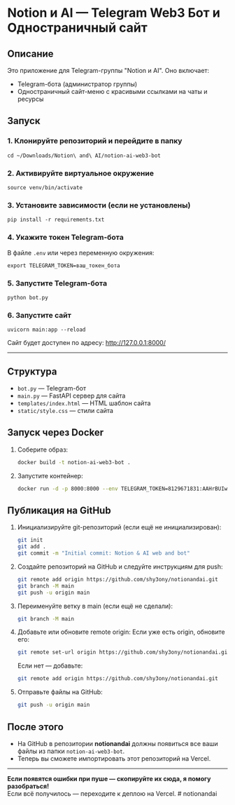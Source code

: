 # Notion и AI — Telegram Web3 Бот и Одностраничный сайт

## Описание

Это приложение для Telegram-группы "Notion и AI". Оно включает:
- Telegram-бота (администратор группы)
- Одностраничный сайт-меню с красивыми ссылками на чаты и ресурсы

## Запуск

### 1. Клонируйте репозиторий и перейдите в папку
```
cd ~/Downloads/Notion\ and\ AI/notion-ai-web3-bot
```

### 2. Активируйте виртуальное окружение
```
source venv/bin/activate
```

### 3. Установите зависимости (если не установлены)
```
pip install -r requirements.txt
```

### 4. Укажите токен Telegram-бота
В файле `.env` или через переменную окружения:
```
export TELEGRAM_TOKEN=ваш_токен_бота
```

### 5. Запустите Telegram-бота
```
python bot.py
```

### 6. Запустите сайт
```
uvicorn main:app --reload
```

Сайт будет доступен по адресу: http://127.0.0.1:8000/

---

## Структура
- `bot.py` — Telegram-бот
- `main.py` — FastAPI сервер для сайта
- `templates/index.html` — HTML шаблон сайта
- `static/style.css` — стили сайта

## Запуск через Docker

1. Соберите образ:
   ```bash
   docker build -t notion-ai-web3-bot .
   ```
2. Запустите контейнер:
   ```bash
   docker run -d -p 8000:8000 --env TELEGRAM_TOKEN=8129671831:AAHrBUIwhcymD-racDu9RIYx5S_XQ05VLcw notion-ai-web3-bot
   ```

## Публикация на GitHub

1. Инициализируйте git-репозиторий (если ещё не инициализирован):
   ```bash
   git init
   git add .
   git commit -m "Initial commit: Notion & AI web and bot"
   ```
2. Создайте репозиторий на GitHub и следуйте инструкциям для push:
   ```bash
   git remote add origin https://github.com/shy3ony/notionandai.git
   git branch -M main
   git push -u origin main
   ```

3. Переименуйте ветку в main (если ещё не сделали):
   ```bash
   git branch -M main
   ```

4. Добавьте или обновите remote origin:
   Если уже есть origin, обновите его:
   ```bash
   git remote set-url origin https://github.com/shy3ony/notionandai.git
   ```
   Если нет — добавьте:
   ```bash
   git remote add origin https://github.com/shy3ony/notionandai.git
   ```

5. Отправьте файлы на GitHub:
   ```bash
   git push -u origin main
   ```

## После этого

- На GitHub в репозитории **notionandai** должны появиться все ваши файлы из папки `notion-ai-web3-bot`.
- Теперь вы сможете импортировать этот репозиторий на Vercel.

---

**Если появятся ошибки при пуше — скопируйте их сюда, я помогу разобраться!**  
Если всё получилось — переходите к деплою на Vercel. # notionandai
 